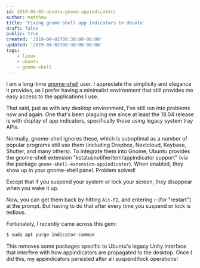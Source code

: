 ```yaml
---
id: 2019-04-02-ubuntu-gnome-appindicators
author: matthew
title: 'Fixing gnome-shell app indicators in Ubuntu'
draft: false
public: true
created: '2019-04-02T08:30:00-06:00'
updated: '2019-04-02T08:30:00-06:00'
tags:
    - linux
    - ubuntu
    - gnome-shell
---
```


I am a long-time [gnome-shell](https://wiki.gnome.org/Projects/GnomeShell) user.
I appreciate the simplicity and elegance it provides, as I prefer having a
minimalist environment that still provides me easy access to the applications I
use.

That said, just as with any desktop environment, I've still run into problems
now and again. One that's been plaguing me since at least the 18.04 release is
with display of app indicators, specifically those using legacy system tray
APIs.

Normally, gnome-shell ignores these, which is suboptimal as a number of popular
programs still use them (including Dropbox, Nextcloud, Keybase, Shutter, and
many others). To integrate them into Gnome, Ubuntu provides the gnome-shell
extension "kstatusnotifieritem/appindicator support" (via the package
`gnome-shell-extension-appindicator`). When enabled, they show up in your
gnome-shell panel. Problem solved!

Except that if you suspend your system or lock your screen, they disappear when
you wake it up.

Now, you can get them back by hitting `Alt-F2`, and entering `r` (for "restart")
at the prompt. But having to do that after every time you suspend or lock is
tedious.

Fortunately, I recently came across this gem:

```bash
$ sudo apt purge indicator-common
```

This removes some packages specific to Ubuntu's legacy Unity interface that
interfere with how appindicators are propagated to the desktop. Once I did this,
my appindicators persisted after all suspend/lock operations!
